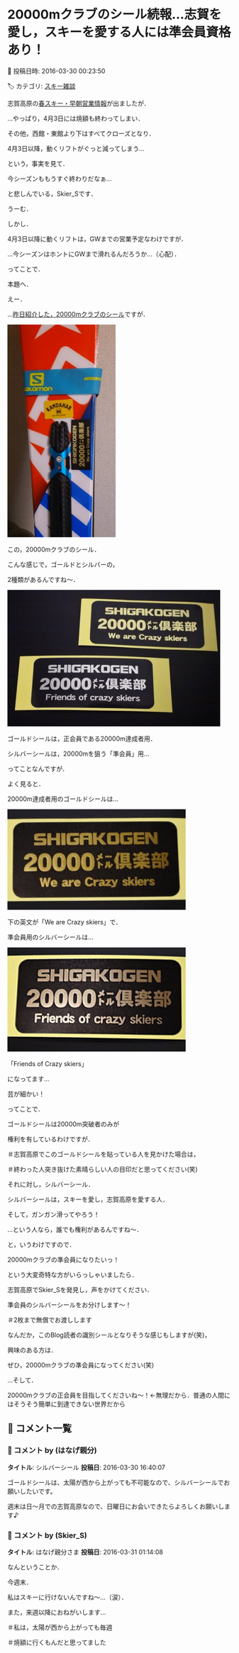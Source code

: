 # 20000mクラブのシール続報…志賀を愛し，スキーを愛する人には準会員資格あり！

📅 投稿日時: 2016-03-30 00:23:50

🏷️ カテゴリ: [スキー雑談](c1f9d2cb7478308da16419928ea3945e9.md)

志賀高原の[春スキー・早朝営業情報](http://www.shigakogen-ski.com/spring-early-morning-2016)が出ましたが．


…やっぱり，4月3日には焼額も終わってしまい．


その他，西館・東館より下はすべてクローズとなり．


4月3日以降，動くリフトがぐっと減ってしまう…


という，事実を見て．


今シーズンももうすぐ終わりだなぁ…


と悲しんでいる，Skier_Sです．





うーむ．


しかし．


4月3日以降に動くリフトは，GWまでの営業予定なわけですが．


…今シーズンはホントにGWまで滑れるんだろうか…（心配）．





ってことで．


本題へ．





えー．


…[昨日紹介した，20000mクラブのシール](ea21258d98d51b7d389af7b21d2ad3dc4.md)ですが．




![e6e6317ce69b43912c8a0c84d24c9649.jpg](images/e6e6317ce69b43912c8a0c84d24c9649.jpg)







この，20000mクラブのシール．


こんな感じで，ゴールドとシルバーの，


2種類があるんですね～．




![3324bbbd9b9e7864b38c5c10c71c60b9.jpg](images/3324bbbd9b9e7864b38c5c10c71c60b9.jpg)




ゴールドシールは，正会員である20000m達成者用．


シルバーシールは，20000mを狙う「準会員」用…


ってことなんですが．





よく見ると．


20000m達成者用のゴールドシールは…




![ee7a6688ddd31e1f1462deb6c066461e.jpg](images/ee7a6688ddd31e1f1462deb6c066461e.jpg)




下の英文が「We are Crazy skiers」で．





準会員用のシルバーシールは…




![09f6cddf30931a343768bb51c311872e.jpg](images/09f6cddf30931a343768bb51c311872e.jpg)




「Friends of Crazy skiers」


になってます…


芸が細かい！





ってことで．


ゴールドシールは20000m突破者のみが


権利を有しているわけですが．


＃志賀高原でこのゴールドシールを貼っている人を見かけた場合は，


＃終わった人突き抜けた素晴らしい人の目印だと思ってください(笑)





それに対し，シルバーシール．


シルバーシールは，スキーを愛し，志賀高原を愛する人．


そして，ガンガン滑ってやろう！


…という人なら，誰でも権利があるんですね～．





と，いうわけですので．


20000mクラブの準会員になりたいっ！


という大変奇特な方がいらっしゃいましたら．


志賀高原でSkier_Sを発見し，声をかけてください．


準会員のシルバーシールをお分けします～！


＃2枚まで無償でお渡しします





なんだか，このBlog読者の識別シールとなりそうな感じもしますが(笑)，


興味のある方は．


ぜひ，20000mクラブの準会員になってください(笑)





…そして．


20000mクラブの正会員を目指してくださいね～！←無理だから．普通の人間にはそうそう簡単に到達できない世界だから

## 💬 コメント一覧

### 💬 コメント by (はなげ親分)
**タイトル**: シルバーシール
**投稿日**: 2016-03-30 16:40:07

ゴールドシールは、太陽が西から上がっても不可能なので、シルバーシールでお願いしたいです。



週末は日～月での志賀高原なので、日曜日にお会いできたらよろしくお願いします♪

### 💬 コメント by (Skier_S)
**タイトル**: はなげ親分さま
**投稿日**: 2016-03-31 01:14:08

なんということか．

今週末．

私はスキーに行けないんですね～…（涙）．



また，来週以降におねがいします…

＃私は，太陽が西から上がっても毎週

＃焼額に行くもんだと思ってました

